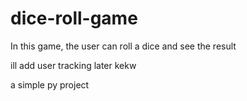 # dice-roll-game
 In this game, the user can roll a dice and see the result

 ill add user tracking later kekw


a simple py project 
